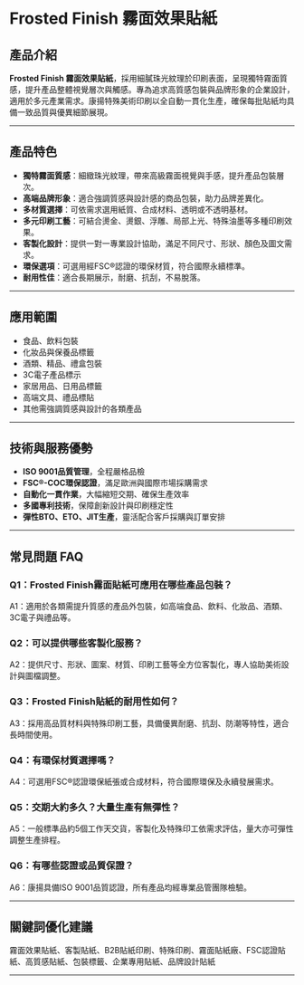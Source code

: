 # Frosted Finish 霧面效果貼紙

## 產品介紹

**Frosted Finish 霧面效果貼紙**，採用細膩珠光紋理於印刷表面，呈現獨特霧面質感，提升產品整體視覺層次與觸感。專為追求高質感包裝與品牌形象的企業設計，適用於多元產業需求。康揚特殊美術印刷以全自動一貫化生產，確保每批貼紙均具備一致品質與優異細節展現。

---

## 產品特色

- **獨特霧面質感**：細緻珠光紋理，帶來高級霧面視覺與手感，提升產品包裝層次。
- **高端品牌形象**：適合強調質感與設計感的商品包裝，助力品牌差異化。
- **多材質選擇**：可依需求選用紙質、合成材料、透明或不透明基材。
- **多元印刷工藝**：可結合燙金、燙銀、浮雕、局部上光、特殊油墨等多種印刷效果。
- **客製化設計**：提供一對一專業設計協助，滿足不同尺寸、形狀、顏色及圖文需求。
- **環保選項**：可選用經FSC®認證的環保材質，符合國際永續標準。
- **耐用性佳**：適合長期展示，耐磨、抗刮，不易脫落。


---

## 應用範圍

- 食品、飲料包裝
- 化妝品與保養品標籤
- 酒類、精品、禮盒包裝
- 3C電子產品標示
- 家居用品、日用品標籤
- 高端文具、禮品標貼
- 其他需強調質感與設計的各類產品

---

## 技術與服務優勢

- **ISO 9001品質管理**，全程嚴格品檢
- **FSC®-COC環保認證**，滿足歐洲與國際市場採購需求
- **自動化一貫作業**，大幅縮短交期、確保生產效率
- **多國專利技術**，保障創新設計與印刷穩定性
- **彈性BTO、ETO、JIT生產**，靈活配合客戶採購與訂單安排

---

## 常見問題 FAQ

### Q1：Frosted Finish霧面貼紙可應用在哪些產品包裝？
A1：適用於各類需提升質感的產品外包裝，如高端食品、飲料、化妝品、酒類、3C電子與禮品等。

### Q2：可以提供哪些客製化服務？
A2：提供尺寸、形狀、圖案、材質、印刷工藝等全方位客製化，專人協助美術設計與圖檔調整。

### Q3：Frosted Finish貼紙的耐用性如何？
A3：採用高品質材料與特殊印刷工藝，具備優異耐磨、抗刮、防潮等特性，適合長時間使用。

### Q4：有環保材質選擇嗎？
A4：可選用FSC®認證環保紙張或合成材料，符合國際環保及永續發展需求。

### Q5：交期大約多久？大量生產有無彈性？
A5：一般標準品約5個工作天交貨，客製化及特殊印工依需求評估，量大亦可彈性調整生產排程。

### Q6：有哪些認證或品質保證？
A6：康揚具備ISO 9001品質認證，所有產品均經專業品管團隊檢驗。

---

## 關鍵詞優化建議

霧面效果貼紙、客製貼紙、B2B貼紙印刷、特殊印刷、霧面貼紙廠、FSC認證貼紙、高質感貼紙、包裝標籤、企業專用貼紙、品牌設計貼紙

---